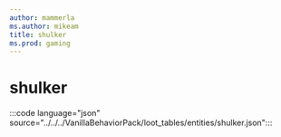 ```yaml
---
author: mammerla
ms.author: mikeam
title: shulker
ms.prod: gaming
---
```


# shulker

:::code language="json" source="../../../VanillaBehaviorPack/loot_tables/entities/shulker.json":::